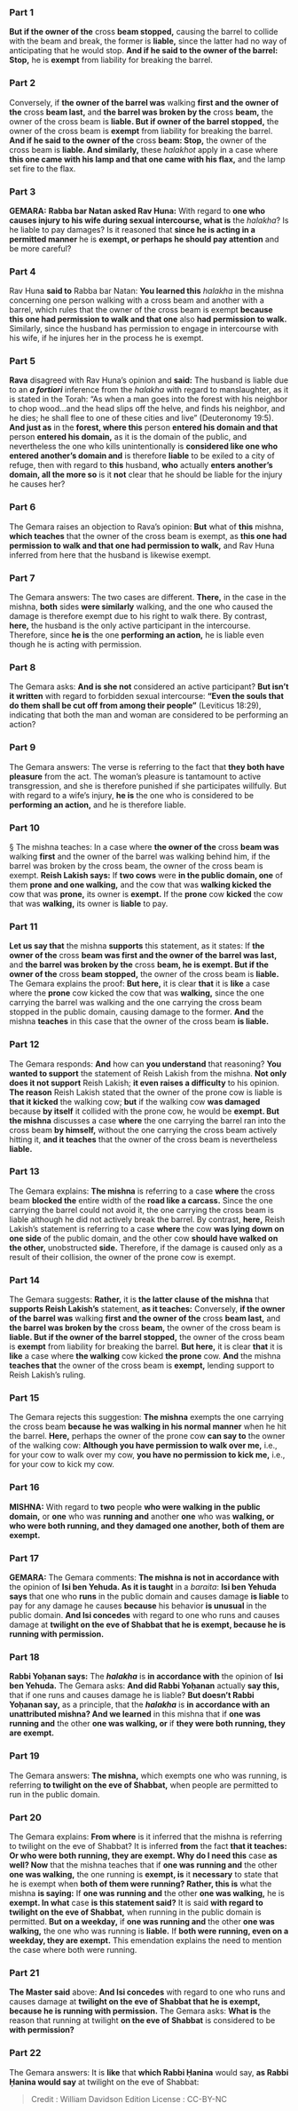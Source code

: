 
### Part 1
<b>But if the owner of the</b> cross <b>beam stopped,</b> causing the barrel to collide with the beam and break, the former is <b>liable,</b> since the latter had no way of anticipating that he would stop. <b>And if he said to the owner of the barrel: Stop,</b> he is <b>exempt</b> from liability for breaking the barrel.

### Part 2
Conversely, if <b>the owner of the barrel was</b> walking <b>first and the owner of the</b> cross <b>beam last,</b> and <b>the barrel was broken by the</b> cross <b>beam,</b> the owner of the cross beam is <b>liable. But if owner of the barrel stopped,</b> the owner of the cross beam is <b>exempt</b> from liability for breaking the barrel. <b>And if he said to the owner of the</b> cross <b>beam: Stop,</b> the owner of the cross beam is <b>liable. And similarly,</b> these <i>halakhot</i> apply in a case where <b>this one came with his lamp and that one came with his flax,</b> and the lamp set fire to the flax.

### Part 3
<strong>GEMARA:</strong> <b>Rabba bar Natan asked Rav Huna:</b> With regard to <b>one who causes injury to his wife during sexual intercourse, what is</b> the <i>halakha</i>? Is he liable to pay damages? Is it reasoned that <b>since he is acting in a permitted manner</b> he is <b>exempt, or perhaps he should pay attention</b> and be more careful?

### Part 4
Rav Huna <b>said to</b> Rabba bar Natan: <b>You learned this</b> <i>halakha</i> in the mishna concerning one person walking with a cross beam and another with a barrel, which rules that the owner of the cross beam is exempt <b>because this one had permission to walk and that one</b> also <b>had permission to walk.</b> Similarly, since the husband has permission to engage in intercourse with his wife, if he injures her in the process he is exempt.

### Part 5
<b>Rava</b> disagreed with Rav Huna’s opinion and <b>said:</b> The husband is liable due to an <b><i>a fortiori</i></b> inference from the <i>halakha</i> with regard to manslaughter, as it is stated in the Torah: “As when a man goes into the forest with his neighbor to chop wood…and the head slips off the helve, and finds his neighbor, and he dies; he shall flee to one of these cities and live” (Deuteronomy 19:5). <b>And just as</b> in the <b>forest, where this</b> person <b>entered his domain and that</b> person <b>entered his domain,</b> as it is the domain of the public, and nevertheless the one who kills unintentionally is <b>considered like one who entered another’s domain and</b> is therefore <b>liable</b> to be exiled to a city of refuge, then with regard to <b>this</b> husband, <b>who</b> actually <b>enters another’s domain, all the more so</b> is it <b>not</b> clear that he should be liable for the injury he causes her?

### Part 6
The Gemara raises an objection to Rava’s opinion: <b>But</b> what of <b>this</b> mishna, <b>which teaches</b> that the owner of the cross beam is exempt, as <b>this one had permission to walk and that one had permission to walk,</b> and Rav Huna inferred from here that the husband is likewise exempt.

### Part 7
The Gemara answers: The two cases are different. <b>There,</b> in the case in the mishna, <b>both</b> sides <b>were similarly</b> walking, and the one who caused the damage is therefore exempt due to his right to walk there. By contrast, <b>here,</b> the husband is the only active participant in the intercourse. Therefore, since <b>he is</b> the one <b>performing an action,</b> he is liable even though he is acting with permission.

### Part 8
The Gemara asks: <b>And is she not</b> considered an active participant? <b>But isn’t it written</b> with regard to forbidden sexual intercourse: <b>“Even the souls that do them shall be cut off from among their people”</b> (Leviticus 18:29), indicating that both the man and woman are considered to be performing an action?

### Part 9
The Gemara answers: The verse is referring to the fact that <b>they both have pleasure</b> from the act. The woman’s pleasure is tantamount to active transgression, and she is therefore punished if she participates willfully. But with regard to a wife’s injury, <b>he is</b> the one who is considered to be <b>performing an action,</b> and he is therefore liable.

### Part 10
§ The mishna teaches: In a case where <b>the owner of the</b> cross <b>beam was</b> walking <b>first</b> and the owner of the barrel was walking behind him, if the barrel was broken by the cross beam, the owner of the cross beam is exempt. <b>Reish Lakish says:</b> If <b>two cows</b> were <b>in the public domain, one</b> of them <b>prone and one walking,</b> and the cow that was <b>walking kicked the</b> cow that was <b>prone,</b> its owner is <b>exempt.</b> If the <b>prone</b> cow <b>kicked</b> the cow that was <b>walking,</b> its owner is <b>liable</b> to pay.

### Part 11
<b>Let us say that</b> the mishna <b>supports</b> this statement, as it states: If <b>the owner of the</b> cross <b>beam was first and the owner of the barrel was last,</b> and <b>the barrel was broken by the</b> cross <b>beam, he is exempt. But if the owner of the</b> cross <b>beam stopped,</b> the owner of the cross beam is <b>liable.</b> The Gemara explains the proof: <b>But here,</b> it is clear <b>that</b> it is <b>like</b> a case where the <b>prone</b> cow kicked the cow that was <b>walking,</b> since the one carrying the barrel was walking and the one carrying the cross beam stopped in the public domain, causing damage to the former. <b>And</b> the mishna <b>teaches</b> in this case that the owner of the cross beam <b>is liable.</b>

### Part 12
The Gemara responds: <b>And</b> how can <b>you understand</b> that reasoning? <b>You wanted to support</b> the statement of Reish Lakish from the mishna. <b>Not only does it not support</b> Reish Lakish; <b>it even raises a difficulty</b> to his opinion. <b>The reason</b> Reish Lakish stated that the owner of the prone cow is liable is <b>that it kicked</b> the walking cow; <b>but</b> if the walking cow <b>was damaged</b> because <b>by itself</b> it collided with the prone cow, he would be <b>exempt. But the mishna</b> discusses a case <b>where</b> the one carrying the barrel ran into the cross beam <b>by himself,</b> without the one carrying the cross beam actively hitting it, <b>and it teaches</b> that the owner of the cross beam is nevertheless <b>liable.</b>

### Part 13
The Gemara explains: <b>The mishna</b> is referring to a case <b>where</b> the cross beam <b>blocked the</b> entire width of the <b>road like a carcass.</b> Since the one carrying the barrel could not avoid it, the one carrying the cross beam is liable although he did not actively break the barrel. By contrast, <b>here,</b> Reish Lakish’s statement is referring to a case <b>where</b> the cow <b>was lying down on one side</b> of the public domain, and the other cow <b>should have walked on the other,</b> unobstructed <b>side.</b> Therefore, if the damage is caused only as a result of their collision, the owner of the prone cow is exempt.

### Part 14
The Gemara suggests: <b>Rather,</b> it is <b>the latter clause of the mishna</b> that <b>supports Reish Lakish’s</b> statement, <b>as it teaches:</b> Conversely, <b>if the owner of the barrel was</b> walking <b>first and the owner of the</b> cross <b>beam last,</b> and <b>the barrel was broken by the</b> cross <b>beam,</b> the owner of the cross beam is <b>liable. But if the owner of the barrel stopped,</b> the owner of the cross beam is <b>exempt</b> from liability for breaking the barrel. <b>But here,</b> it is clear <b>that</b> it is <b>like</b> a case where <b>the walking</b> cow kicked <b>the prone</b> cow. <b>And</b> the mishna <b>teaches that</b> the owner of the cross beam is <b>exempt,</b> lending support to Reish Lakish’s ruling.

### Part 15
The Gemara rejects this suggestion: <b>The mishna</b> exempts the one carrying the cross beam <b>because he was walking in his normal manner</b> when he hit the barrel. <b>Here,</b> perhaps the owner of the prone cow <b>can say to</b> the owner of the walking cow: <b>Although you have permission to walk over me,</b> i.e., for your cow to walk over my cow, <b>you have no permission to kick me,</b> i.e., for your cow to kick my cow.

### Part 16
<strong>MISHNA:</strong> With regard to <b>two</b> people <b>who were walking in the public domain,</b> or <b>one</b> who was <b>running and</b> another <b>one</b> who was <b>walking, or who were both running, and they damaged one another, both of them are exempt.</b>

### Part 17
<strong>GEMARA:</strong> The Gemara comments: <b>The mishna is not in accordance with</b> the opinion of <b>Isi ben Yehuda. As it is taught</b> in a <i>baraita</i>: <b>Isi ben Yehuda says</b> that one who <b>runs</b> in the public domain and causes damage <b>is liable</b> to pay for any damage he causes <b>because</b> his behavior <b>is unusual</b> in the public domain. <b>And Isi concedes</b> with regard to one who runs and causes damage at <b>twilight on the eve of Shabbat that he is exempt, because he is running with permission.</b>

### Part 18
<b>Rabbi Yoḥanan says:</b> The <b><i>halakha</i></b> is <b>in accordance with</b> the opinion of <b>Isi ben Yehuda.</b> The Gemara asks: <b>And did Rabbi Yoḥanan</b> actually <b>say this,</b> that if one runs and causes damage he is liable? <b>But doesn’t Rabbi Yoḥanan say,</b> as a principle, that the <b><i>halakha</i></b> is <b>in accordance with an unattributed mishna? And we learned</b> in this mishna that if <b>one was running and</b> the other <b>one was walking, or</b> if <b>they were both running, they are exempt.</b>

### Part 19
The Gemara answers: <b>The mishna,</b> which exempts one who was running, is referring <b>to twilight on the eve of Shabbat,</b> when people are permitted to run in the public domain.

### Part 20
The Gemara explains: <b>From where</b> is it inferred that the mishna is referring to twilight on the eve of Shabbat? It is inferred <b>from</b> the fact <b>that it teaches: Or who were both running, they are exempt. Why do I need this</b> case <b>as well? Now</b> that the mishna teaches that if <b>one was running and</b> the other <b>one was walking,</b> the one running is <b>exempt, is</b> it <b>necessary</b> to state that he is exempt when <b>both of them were running? Rather, this is</b> what the mishna <b>is saying:</b> If <b>one was running and</b> the other <b>one was walking,</b> he is <b>exempt. In what</b> case <b>is this statement said?</b> It is said <b>with regard to twilight on the eve of Shabbat,</b> when running in the public domain is permitted. <b>But on a weekday,</b> if <b>one was running and</b> the other <b>one was walking,</b> the one who was running is <b>liable.</b> If <b>both were running, even on a weekday, they are exempt.</b> This emendation explains the need to mention the case where both were running.

### Part 21
<b>The Master said</b> above: <b>And Isi concedes</b> with regard to one who runs and causes damage at <b>twilight on the eve of Shabbat that he is exempt, because he is running with permission.</b> The Gemara asks: <b>What is</b> the reason that running at twilight <b>on the eve of Shabbat</b> is considered to be <b>with permission?</b>

### Part 22
The Gemara answers: It is <b>like</b> that <b>which Rabbi Ḥanina</b> would say, <b>as Rabbi Ḥanina would say</b> at twilight on the eve of Shabbat:

>Credit : William Davidson Edition
>License : CC-BY-NC